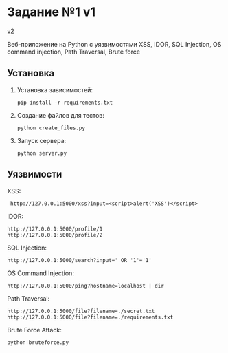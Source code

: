 # Задание №1 v1
[v2](https://github.com/ptichkin0/Task1_2)

Веб-приложение на Python с уязвимостями XSS, IDOR, SQL Injection, OS command injection, Path Traversal, Brute force

## Установка

1. Установка зависимостей:

   ```
   pip install -r requirements.txt
   ```

2. Создание файлов для тестов:

   ```
   python create_files.py
   ```
   
3. Запуск сервера:

   ```
   python server.py
   ```
   
## Уязвимости

XSS:
```
 http://127.0.0.1:5000/xss?input=<script>alert('XSS')</script>
```
IDOR:
```
http://127.0.0.1:5000/profile/1
http://127.0.0.1:5000/profile/2
```
SQL Injection:
```
http://127.0.0.1:5000/search?input=' OR '1'='1'
```

OS Command Injection:
```
http://127.0.0.1:5000/ping?hostname=localhost | dir
```

Path Traversal:
```
http://127.0.0.1:5000/file?filename=./secret.txt
http://127.0.0.1:5000/file?filename=./requirements.txt
```
Brute Force Attack:
```
python bruteforce.py
```
